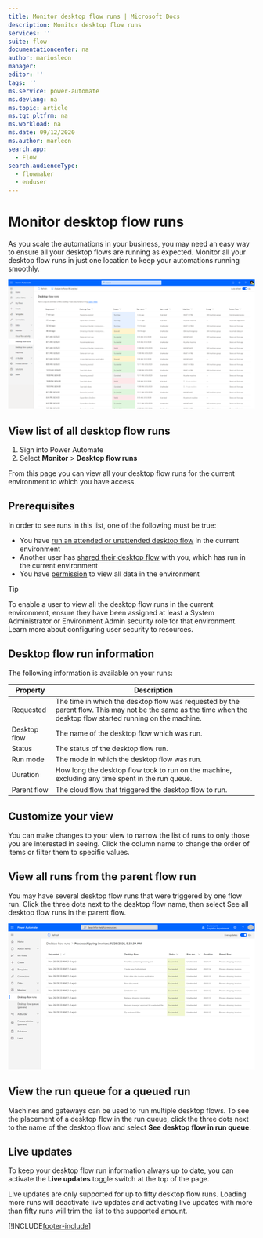 ```yaml
---
title: Monitor desktop flow runs | Microsoft Docs
description: Monitor desktop flow runs
services: ''
suite: flow
documentationcenter: na
author: mariosleon
manager: 
editor: ''
tags: ''
ms.service: power-automate
ms.devlang: na
ms.topic: article
ms.tgt_pltfrm: na
ms.workload: na
ms.date: 09/12/2020
ms.author: marleon
search.app: 
  - Flow
search.audienceType: 
  - flowmaker
  - enduser
---
```

# Monitor desktop flow runs


As you scale the automations in your business, you may need an easy way to ensure all your desktop flows are running as expected. Monitor all your desktop flow runs in just one location to keep your automations running smoothly. 

 ![Desktop flow runs](media\monitoring\monitor-desktop-flow-queues-4.png)

## View list of all desktop flow runs 
1. Sign into Power Automate 
1. Select **Monitor** > **Desktop flow runs**

From this page you can view all your desktop flow runs for the current environment to which you have access. 

## Prerequisites 

In order to see runs in this list, one of the following must be true: 
- You have [run an attended or unattended desktop flow](run-desktop-flow.md) in the current environment 
- Another user has [shared their desktop flow](../create-team-flows#share-a-cloud-flow-with-run-only-permissions) with you, which has run in the current environment
- You have [permission](/power-platform/admin/database-security) to view all data in the environment 

> [!TIP]
> To enable a user to view all the desktop flow runs in the current environment, ensure they have been assigned at least a System Administrator or Environment Admin security role for that environment. Learn more about configuring user security to resources. 

 

## Desktop flow run information 

The following information is available on your runs: 

|Property|Description|
|-----|-----|
|Requested|The time in which the desktop flow was requested by the parent flow. This may not be the same as the time when the desktop flow started running on the machine.|
|Desktop flow |The name of the desktop flow which was run.|
|Status|The status of the desktop flow run.|
|Run mode|The mode in which the desktop flow was run.|
|Duration|How long the desktop flow took to run on the machine, excluding any time spent in the run queue.|
|Parent flow|The cloud flow that triggered the desktop flow to run.|

## Customize your view 

You can make changes to your view to narrow the list of runs to only those you are interested in seeing. Click the column name to change the order of items or filter them to specific values. 

## View all runs from the parent flow run 

You may have several desktop flow runs that were triggered by one flow run. Click the three dots next to the desktop flow name, then select See all desktop flow runs in the parent flow. 

  ![View flow runs from parent flow](media\monitoring\monitor-desktop-flow-queues-5.png)

## View the run queue for a queued run 

Machines and gateways can be used to run multiple desktop flows. To see the placement of a desktop flow in the run queue, click the three dots next to the name of the desktop flow and select **See desktop flow in run queue**.

## Live updates 

To keep your desktop flow run information always up to date, you can activate the **Live updates** toggle switch at the top of the page. 

Live updates are only supported for up to fifty desktop flow runs. Loading more runs will deactivate live updates and activating live updates with more than fifty runs will trim the list to the supported amount. 

[!INCLUDE[footer-include](../includes/footer-banner.md)]